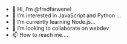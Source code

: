 - 👋 Hi, I’m @fredfarwenel
- 👀 I’m interested in JavaScript and Python ...
- 🌱 I’m currently learning Node.js...
- 💞️ I’m looking to collaborate on webdev
- 📫 How to reach me....

<!---
nonSerp/nonSerp is a ✨ special ✨ repository because its `README.md` (this file) appears on your GitHub profile.
You can click the Preview link to take a look at your changes.
--->
